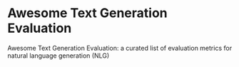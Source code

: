 # Awesome Text Generation Evaluation
Awesome Text Generation Evaluation: a curated list of evaluation metrics for natural language generation (NLG)
